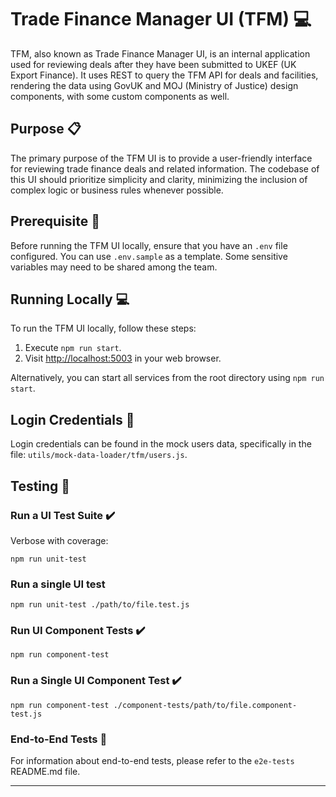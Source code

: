 # Trade Finance Manager UI (TFM) :computer:

TFM, also known as Trade Finance Manager UI, is an internal application used for reviewing deals after they have been submitted to UKEF (UK Export Finance). It uses REST to query the TFM API for deals and facilities, rendering the data using GovUK and MOJ (Ministry of Justice) design components, with some custom components as well.

## Purpose :clipboard:

The primary purpose of the TFM UI is to provide a user-friendly interface for reviewing trade finance deals and related information. The codebase of this UI should prioritize simplicity and clarity, minimizing the inclusion of complex logic or business rules whenever possible.

## Prerequisite :key:

Before running the TFM UI locally, ensure that you have an `.env` file configured. You can use `.env.sample` as a template. Some sensitive variables may need to be shared among the team.

## Running Locally :computer:

To run the TFM UI locally, follow these steps:

1. Execute `npm run start`.
2. Visit [http://localhost:5003](http://localhost:5003) in your web browser.

Alternatively, you can start all services from the root directory using `npm run start`.

## Login Credentials :key:

Login credentials can be found in the mock users data, specifically in the file: `utils/mock-data-loader/tfm/users.js`.

## Testing :test_tube:

### Run a UI Test Suite :heavy_check_mark:

Verbose with coverage:
```shell
npm run unit-test
```

### **Run a single UI test**

```shell
npm run unit-test ./path/to/file.test.js
```

### Run UI Component Tests :heavy_check_mark:

```shell
npm run component-test
```

### Run a Single UI Component Test :heavy_check_mark:

```shell
npm run component-test ./component-tests/path/to/file.component-test.js
```

### End-to-End Tests :arrows_counterclockwise:

For information about end-to-end tests, please refer to the `e2e-tests` README.md file.

---
